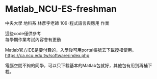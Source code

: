 # Matlab_NCU-ES-freshman
中央大學 地科系 林彥宇老師 109-程式語言與應用 作業

這些code僅供參考  
每學期作業考試內容會有更動

Matlab官方IDE是要付費的，入學後可用portal帳號去下載授權使用。  
https://ca.ncu.edu.tw/software/index.php

電腦空間不夠的同學，可以只下載基本的Matlab包就好，其他包有用到再補下載。
